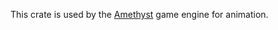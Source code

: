This crate is used by the [Amethyst](https://github.com/amethyst/amethyst) game
engine for animation.
